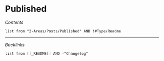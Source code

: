 # Published

*Contents*

````dataview
list from "2-Areas/Posts/Published" AND !#Type/Readme
````

---

*Backlinks*

````dataview
list from [[_README]] AND -"Changelog"
````

